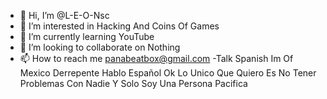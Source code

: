 - 👋 Hi, I’m @L-E-O-Nsc
- 👀 I’m interested in Hacking And Coins Of Games
- 🌱 I’m currently learning YouTube
- 💞️ I’m looking to collaborate on Nothing
- 📫 How to reach me panabeatbox@gmail.com
-Talk Spanish 
Im Of Mexico
Derrepente Hablo Español Ok
Lo Unico Que Quiero Es No Tener Problemas Con Nadie
Y Solo Soy Una Persona Pacifica
